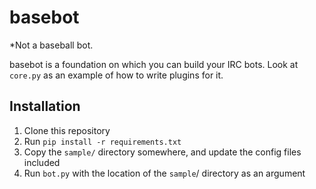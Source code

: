 basebot
========

*Not a baseball bot.

basebot is a foundation on which you can build your IRC bots. Look at `core.py` as an example of how to write plugins for it.


Installation
------------

1. Clone this repository
2. Run `pip install -r requirements.txt`
3. Copy the `sample/` directory somewhere, and update the config files included
4. Run `bot.py` with the location of the `sample`/ directory as an argument
